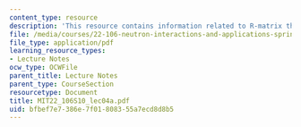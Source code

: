 ```yaml
---
content_type: resource
description: 'This resource contains information related to R-matrix theory. '
file: /media/courses/22-106-neutron-interactions-and-applications-spring-2010/bfbef7e7386e7f01808355a7ecd8d8b5_MIT22_106S10_lec04a.pdf
file_type: application/pdf
learning_resource_types:
- Lecture Notes
ocw_type: OCWFile
parent_title: Lecture Notes
parent_type: CourseSection
resourcetype: Document
title: MIT22_106S10_lec04a.pdf
uid: bfbef7e7-386e-7f01-8083-55a7ecd8d8b5
---
```

